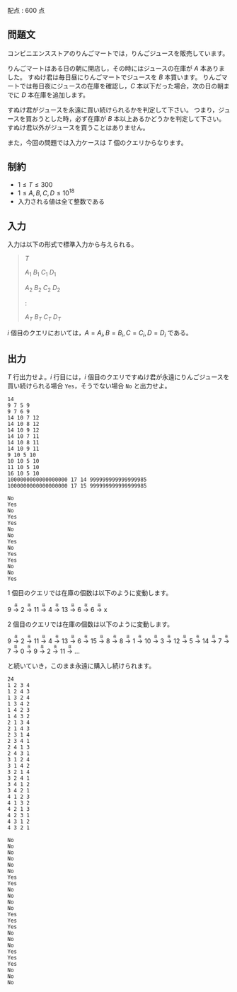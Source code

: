 配点 : $600$ 点

## 問題文

コンビニエンスストアのりんごマートでは，りんごジュースを販売しています。

りんごマートはある日の朝に開店し，その時にはジュースの在庫が $A$ 本ありました。
すぬけ君は毎日昼にりんごマートでジュースを $B$ 本買います。
りんごマートでは毎日夜にジュースの在庫を確認し，$C$ 本以下だった場合，次の日の朝までに $D$ 本在庫を追加します。

すぬけ君がジュースを永遠に買い続けられるかを判定して下さい。
つまり，ジュースを買おうとした時，必ず在庫が $B$ 本以上あるかどうかを判定して下さい。
すぬけ君以外がジュースを買うことはありません。

また，今回の問題では入力ケースは $T$ 個のクエリからなります。

## 制約

- $1 \leq T \leq 300$
- $1 \leq A, B, C, D \leq 10^{18}$
- 入力される値は全て整数である

## 入力

入力は以下の形式で標準入力から与えられる。

> $T$
> 
> $A_1$ $B_1$ $C_1$ $D_1$
> 
> $A_2$ $B_2$ $C_2$ $D_2$
> 
> $:$
> 
> $A_T$ $B_T$ $C_T$ $D_T$

$i$ 個目のクエリにおいては，$A = A_i, B = B_i, C = C_i, D = D_i$ である。

## 出力

$T$ 行出力せよ。$i$ 行目には，$i$ 個目のクエリですぬけ君が永遠にりんごジュースを買い続けられる場合 `Yes`，そうでない場合 `No` と出力せよ。

```input1
14
9 7 5 9
9 7 6 9
14 10 7 12
14 10 8 12
14 10 9 12
14 10 7 11
14 10 8 11
14 10 9 11
9 10 5 10
10 10 5 10
11 10 5 10
16 10 5 10
1000000000000000000 17 14 999999999999999985
1000000000000000000 17 15 999999999999999985
```

```output1
No
Yes
No
Yes
Yes
No
No
Yes
No
Yes
Yes
No
No
Yes
```

$1$ 個目のクエリでは在庫の個数は以下のように変動します。

$9$
<ruby><rb>→</rb><rt>昼</rt></ruby> $2$
<ruby><rb>→</rb><rt>夜</rt></ruby> $11$
<ruby><rb>→</rb><rt>昼</rt></ruby> $4$
<ruby><rb>→</rb><rt>夜</rt></ruby> $13$
<ruby><rb>→</rb><rt>昼</rt></ruby> $6$
<ruby><rb>→</rb><rt>夜</rt></ruby> $6$
<ruby><rb>→</rb><rt>昼</rt></ruby> x

$2$ 個目のクエリでは在庫の個数は以下のように変動します。

$9$
<ruby><rb>→</rb><rt>昼</rt></ruby> $2$
<ruby><rb>→</rb><rt>夜</rt></ruby> $11$
<ruby><rb>→</rb><rt>昼</rt></ruby> $4$
<ruby><rb>→</rb><rt>夜</rt></ruby> $13$
<ruby><rb>→</rb><rt>昼</rt></ruby> $6$
<ruby><rb>→</rb><rt>夜</rt></ruby> $15$
<ruby><rb>→</rb><rt>昼</rt></ruby> $8$
<ruby><rb>→</rb><rt>夜</rt></ruby> $8$
<ruby><rb>→</rb><rt>昼</rt></ruby> $1$
<ruby><rb>→</rb><rt>夜</rt></ruby> $10$
<ruby><rb>→</rb><rt>昼</rt></ruby> $3$
<ruby><rb>→</rb><rt>夜</rt></ruby> $12$
<ruby><rb>→</rb><rt>昼</rt></ruby> $5$
<ruby><rb>→</rb><rt>夜</rt></ruby> $14$
<ruby><rb>→</rb><rt>昼</rt></ruby> $7$
<ruby><rb>→</rb><rt>夜</rt></ruby> $7$
<ruby><rb>→</rb><rt>昼</rt></ruby> $0$
<ruby><rb>→</rb><rt>夜</rt></ruby> $9$
<ruby><rb>→</rb><rt>昼</rt></ruby> $2$
<ruby><rb>→</rb><rt>夜</rt></ruby> $11$
<ruby><rb>→</rb><rt>昼</rt></ruby> …

と続いていき，このまま永遠に購入し続けられます。

```input2
24
1 2 3 4
1 2 4 3
1 3 2 4
1 3 4 2
1 4 2 3
1 4 3 2
2 1 3 4
2 1 4 3
2 3 1 4
2 3 4 1
2 4 1 3
2 4 3 1
3 1 2 4
3 1 4 2
3 2 1 4
3 2 4 1
3 4 1 2
3 4 2 1
4 1 2 3
4 1 3 2
4 2 1 3
4 2 3 1
4 3 1 2
4 3 2 1
```

```output2
No
No
No
No
No
No
Yes
Yes
No
No
No
No
Yes
Yes
Yes
No
No
No
Yes
Yes
Yes
No
No
No
```